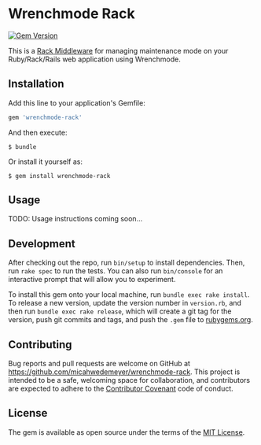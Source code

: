 # Wrenchmode Rack

[![Gem Version](https://badge.fury.io/rb/wrenchmode-rack.svg)](https://badge.fury.io/rb/wrenchmode-rack)

This is a [Rack Middleware](http://rack.github.io/) for managing maintenance mode on your Ruby/Rack/Rails web application using Wrenchmode.

## Installation

Add this line to your application's Gemfile:

```ruby
gem 'wrenchmode-rack'
```

And then execute:

    $ bundle

Or install it yourself as:

    $ gem install wrenchmode-rack

## Usage

TODO: Usage instructions coming soon...

## Development

After checking out the repo, run `bin/setup` to install dependencies. Then, run `rake spec` to run the tests. You can also run `bin/console` for an interactive prompt that will allow you to experiment.

To install this gem onto your local machine, run `bundle exec rake install`. To release a new version, update the version number in `version.rb`, and then run `bundle exec rake release`, which will create a git tag for the version, push git commits and tags, and push the `.gem` file to [rubygems.org](https://rubygems.org).

## Contributing

Bug reports and pull requests are welcome on GitHub at https://github.com/micahwedemeyer/wrenchmode-rack. This project is intended to be a safe, welcoming space for collaboration, and contributors are expected to adhere to the [Contributor Covenant](contributor-covenant.org) code of conduct.


## License

The gem is available as open source under the terms of the [MIT License](http://opensource.org/licenses/MIT).


